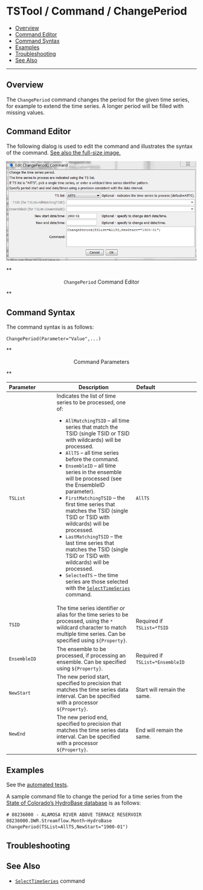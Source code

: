 # TSTool / Command / ChangePeriod #

* [Overview](#overview)
* [Command Editor](#command-editor)
* [Command Syntax](#command-syntax)
* [Examples](#examples)
* [Troubleshooting](#troubleshooting)
* [See Also](#see-also)

-------------------------

## Overview ##

The `ChangePeriod` command changes the period for the given time series,
for example to extend the time series.  A longer period will be filled with missing values.

## Command Editor ##

The following dialog is used to edit the command and illustrates the syntax of the command.
<a href="../ChangePeriod.png">See also the full-size image.</a>

![ChangePeriod](ChangePeriod.png)

**<p style="text-align: center;">
`ChangePeriod` Command Editor
</p>**

## Command Syntax ##

The command syntax is as follows:

```text
ChangePeriod(Parameter="Value",...)
```
**<p style="text-align: center;">
Command Parameters
</p>**

|**Parameter**&nbsp;&nbsp;&nbsp;&nbsp;&nbsp;&nbsp;&nbsp;&nbsp;&nbsp;&nbsp;&nbsp;|**Description**|**Default**&nbsp;&nbsp;&nbsp;&nbsp;&nbsp;&nbsp;&nbsp;&nbsp;&nbsp;&nbsp;&nbsp;&nbsp;&nbsp;&nbsp;&nbsp;&nbsp;&nbsp;&nbsp;&nbsp;&nbsp;&nbsp;&nbsp;&nbsp;&nbsp;&nbsp;&nbsp;&nbsp;|
|--------------|-----------------|-----------------|
|`TSList`|Indicates the list of time series to be processed, one of:<br><ul><li>`AllMatchingTSID` – all time series that match the TSID (single TSID or TSID with wildcards) will be processed.</li><li>`AllTS` – all time series before the command.</li><li>`EnsembleID` – all time series in the ensemble will be processed (see the EnsembleID parameter).</li><li>`FirstMatchingTSID` – the first time series that matches the TSID (single TSID or TSID with wildcards) will be processed.</li><li>`LastMatchingTSID` – the last time series that matches the TSID (single TSID or TSID with wildcards) will be processed.</li><li>`SelectedTS` – the time series are those selected with the [`SelectTimeSeries`](../SelectTimeSeries/SelectTimeSeries) command.</li></ul> | `AllTS` |
|`TSID`|The time series identifier or alias for the time series to be processed, using the `*` wildcard character to match multiple time series.  Can be specified using `${Property}`.|Required if `TSList=*TSID`|
|`EnsembleID`|The ensemble to be processed, if processing an ensemble. Can be specified using `${Property}`.|Required if `TSList=*EnsembleID`|
|`NewStart`|The new period start, specified to precision that matches the time series data interval.  Can be specified with a processor `${Property}`.|Start will remain the same.|
|`NewEnd`|The new period end, specified to precision that matches the time series data interval.  Can be specified with a processor `${Property}`.|End will remain the same.|

## Examples ##

See the [automated tests](https://github.com/OpenWaterFoundation/cdss-app-tstool-test/tree/master/test/regression/commands/general/ChangePeriod).

A sample command file to change the period for a time series from the [State of Colorado’s HydroBase database](../../datastore-ref/CO-HydroBase/CO-HydroBase)
is as follows:

```text
# 08236000 - ALAMOSA RIVER ABOVE TERRACE RESERVOIR
08236000.DWR.Streamflow.Month~HydroBase
ChangePeriod(TSList=AllTS,NewStart="1900-01")
```
## Troubleshooting ##

## See Also ##

* [`SelectTimeSeries`](../SelectTimeSeries/SelectTimeSeries) command
